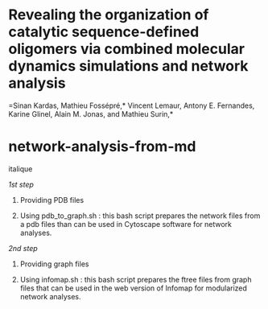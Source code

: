 # Revealing the organization of catalytic sequence-defined oligomers via combined molecular dynamics simulations and network analysis
=Sinan Kardas, Mathieu Fossépré,* Vincent Lemaur, Antony E. Fernandes, Karine Glinel, Alain M. Jonas, and Mathieu Surin,* 

# network-analysis-from-md
italique

*1st step*
1. Providing PDB files

2. Using pdb_to_graph.sh : this bash script prepares the network files from a pdb files than can be used in Cytoscape software for network analyses.

*2nd step*
1. Providing graph files

2. Using infomap.sh : this bash script prepares the ftree files from graph files that can be used in the web version of Infomap for modularized network analyses.
